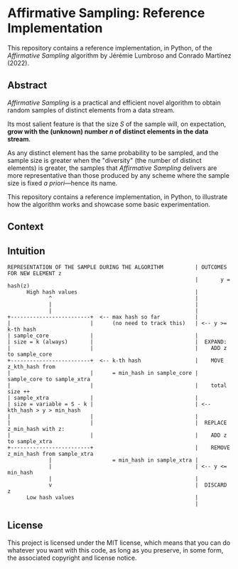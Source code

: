 # Affirmative Sampling: Reference Implementation

This repository contains a reference implementation, in Python, of the _Affirmative Sampling_ algorithm by Jérémie Lumbroso and Conrado Martínez (2022).

## Abstract

_Affirmative Sampling_ is a practical and efficient novel algorithm to obtain random samples of distinct elements from a data stream.

Its most salient feature is that the size $S$ of the sample will, on expectation, **grow with the (unknown) number $n$ of distinct elements in the data stream**.

As any distinct element has the same probability to be sampled, and the sample size is greater when the "diversity" (the number of distinct elements) is greater, the samples that _Affirmative Sampling_ delivers are more representative than those produced by any scheme where the sample size is fixed _a priori_—hence its name.

This repository contains a reference implementation, in Python, to illustrate how the algorithm works and showcase some basic experimentation.

## Context

## Intuition

```
REPRESENTATION OF THE SAMPLE DURING THE ALGORITHM          | OUTCOMES FOR NEW ELEMENT z
                                                           |       y = hash(z)
      High hash values                                     |
             ^                                             |
             |                                             |
             |                                             |
+-------------------------+  <-- max hash so far           |
|                         |      (no need to track this)   | <-- y >= k-th hash
| sample_core             |                                |
| size = k (always)       |                                |  EXPAND:
|                         |                                |    ADD z to sample_core
+-------------------------+  <-- k-th hash                 |    MOVE z_kth_hash from
|                         |      = min_hash in sample_core |      sample_core to sample_xtra
|                         |                                |    total size ++
| sample_xtra             |                                |
| size = variable = S - k |                                | <-- kth_hash > y > min_hash
|                         |                                |
|                         |                                |  REPLACE z_min_hash with z:
|                         |                                |    ADD z to sample_xtra
+-------------------------+                                |    REMOVE z_min_hash from sample_xtra
             |                   = min_hash in sample_xtra |
             |                                             | <-- y <= min_hash
             |                                             |
             v                                             |  DISCARD z
      Low hash values                                      |
                                                           |
```

## License

This project is licensed under the MIT license, which means that you can do whatever you want with this code, as long as you preserve, in some form, the associated copyright and license notice.

